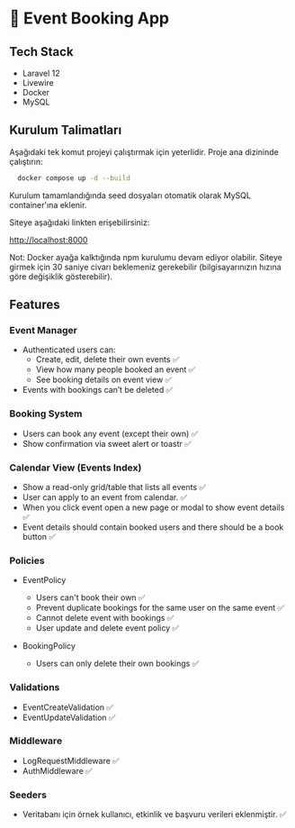 # 🚀 Event Booking App

## Tech Stack

* Laravel 12
* Livewire
* Docker
* MySQL

## Kurulum Talimatları

Aşağıdaki tek komut projeyi çalıştırmak için yeterlidir. Proje ana dizininde çalıştırın:

```bash
  docker compose up -d --build
```

Kurulum tamamlandığında seed dosyaları otomatik olarak MySQL container'ına eklenir.

Siteye aşağıdaki linkten erişebilirsiniz:

[http://localhost:8000](http://localhost:8000)

Not: Docker ayağa kalktığında npm kurulumu devam ediyor olabilir. Siteye girmek için 30 saniye civarı beklemeniz gerekebilir (bilgisayarınızın hızına göre değişiklik gösterebilir).

## Features

### Event Manager

* Authenticated users can:
  * Create, edit, delete their own events ✅
  * View how many people booked an event ✅
  * See booking details on event view ✅
* Events with bookings can’t be deleted ✅

### Booking System

*  Users can book any event (except their own) ✅
* Show confirmation via sweet alert or toastr ✅

### Calendar View (Events Index)

* Show a read-only grid/table that lists all events ✅
* User can apply to an event from calendar. ✅
* When you click event open a new page or modal to show event details ✅
* Event details should contain booked users and there should be a book button ✅

### Policies

* EventPolicy
  * Users can't book their own ✅
  * Prevent duplicate bookings for the same user on the same event ✅
  * Cannot delete event with bookings ✅
  * User update and delete event policy ✅

* BookingPolicy
    * Users can only delete their own bookings ✅

### Validations
* EventCreateValidation ✅
* EventUpdateValidation ✅

### Middleware
* LogRequestMiddleware ✅
* AuthMiddleware ✅

### Seeders
* Veritabanı için örnek kullanıcı, etkinlik ve başvuru verileri eklenmiştir. ✅

